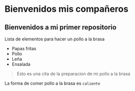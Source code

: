 # Bienvenidos mis compañeros
## Bienvenidos a mi primer repositorio

Lista de elementos para hacer un pollo a la brasa
- Papas fritas
- Pollo
- Leña
- Ensalada

> Esto es una cita de la preparacion de mi pollo a la brasa

La forma de comer pollo a la brasa es `caliente`

